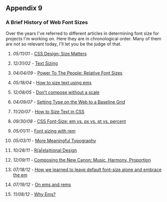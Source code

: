 Appendix 9
----------

### A Brief History of Web Font Sizes

Over the years I've referred to different articles in determining font size for projects I'm working on. Here they are in chronological order. Many of them are not so relevant today, I'll let you be the judge of that.

1.  *05/11/01* - [CSS Design: Size Matters][1]

2.  *12/31/02* - [Text Sizing][2]

3.  *04/04/09* - [Power To The People: Relative Font Sizes][3]

4.  *05/18/04* - [How to size text using ems][4]

5.  *12/08/05* - [Don’t compose without a scale][5]

6.  *04/09/07* - [Setting Type on the Web to a Baseline Grid][6]

7.  *11/20/07* - [How to Size Text in CSS][7]

8.  *09/30/08* - [CSS Font-Size: em vs. px vs. pt vs. percent][8]

9.  *05/01/11* - [Font sizing with rem][9]

10. *05/03/11* - [More Meaningful Typography][10]

11. *10/28/11* - [R(a|ela)tional Design][11]

12. *12/09/11* - [Composing the New Canon: Music, Harmony, Proportion][12]

13. *07/18/12* - [How we learned to leave default font-size alone and embrace the em][13]

14. *07/19/12* - [On ems and rems][14]

15. *11/08/12* - [Why Ems?][15]

[1]:                    http://www.alistapart.com/articles/sizematters
[2]:                    http://www.thenoodleincident.com/tutorials/box_lesson/font/index.html
[3]:                    http://www.alistapart.com/articles/relafont
[4]:                    http://clagnut.com/blog/348/
[5]:                    http://webtypography.net/Harmony_and_Counterpoint/Size/3.1.1/
[6]:                    http://www.alistapart.com/articles/settingtypeontheweb
[7]:                    http://www.alistapart.com/articles/howtosizetextincss/
[8]:                    http://kyleschaeffer.com/user-experience/css-font-size-em-vs-px-vs-pt-vs/
[9]:                    http://snook.ca/archives/html_and_css/font-size-with-rem
[10]:                   http://www.alistapart.com/articles/more-meaningful-typography/
[11]:                   http://blog.8thlight.com/billy-whited/2011/10/28/r-a-ela-tional-design.html
[12]:                   http://24ways.org/2011/composing-the-new-canon/
[13]:                   http://filamentgroup.com/lab/how_we_learned_to_leave_body_font_size_alone/
[14]:                   http://filamentgroup.com/lab/on_ems_and_rems/
[15]:                   http://css-tricks.com/why-ems/
